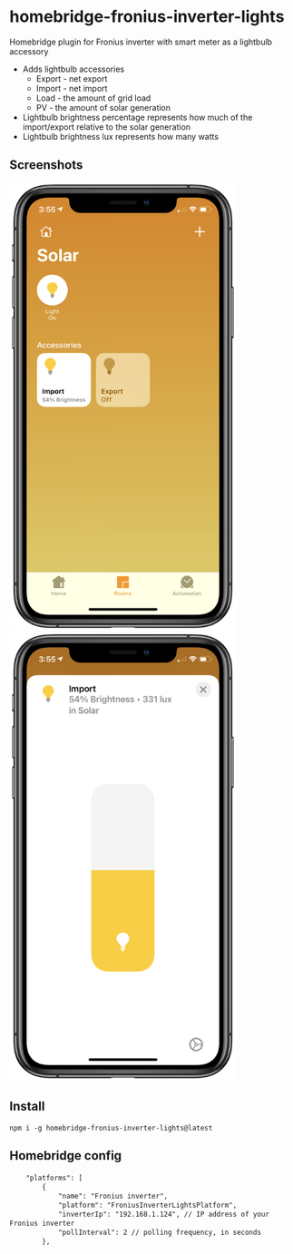 # homebridge-fronius-inverter-lights
 Homebridge plugin for Fronius inverter with smart meter as a lightbulb accessory
 
- Adds lightbulb accessories
  - Export - net export
  - Import - net import
  - Load - the amount of grid load
  - PV - the amount of solar generation
- Lightbulb brightness percentage represents how much of the import/export relative to the solar generation
- Lightbulb brightness lux represents how many watts

## Screenshots

<img src="https://raw.githubusercontent.com/longzheng/homebridge-fronius-inverter-lights/master/docs/screenshot1.PNG" width="400"><img src="https://raw.githubusercontent.com/longzheng/homebridge-fronius-inverter-lights/master/docs/screenshot2.PNG" width="400">

## Install

```
npm i -g homebridge-fronius-inverter-lights@latest
```

## Homebridge config

```
    "platforms": [
        {
            "name": "Fronius inverter",
            "platform": "FroniusInverterLightsPlatform",
            "inverterIp": "192.168.1.124", // IP address of your Fronius inverter
            "pollInterval": 2 // polling frequency, in seconds
        },

```

